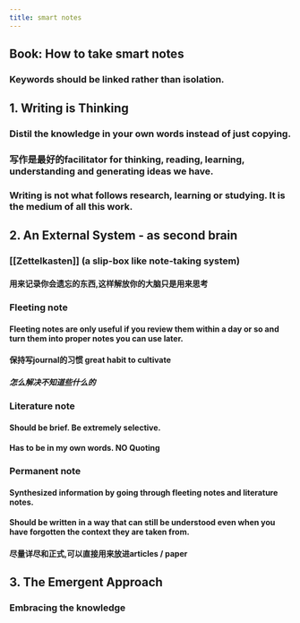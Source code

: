 ```yaml
---
title: smart notes
---
```


## Book: How to take smart notes
### Keywords should be linked rather than isolation.
## 1. Writing is Thinking
### Distil the knowledge in your own words instead of just copying.
### 写作是最好的facilitator for thinking, reading, learning, understanding and generating ideas we have.
### Writing is not what follows research, learning or studying. It is the **medium** of all this work.
## 2. An External System - as second brain
### [[Zettelkasten]] (a slip-box like note-taking system)
#### 用来记录你会遗忘的东西,这样解放你的大脑只是用来思考
### Fleeting note
#### Fleeting notes are only useful if you review them within a day or so and turn them into proper notes you can use later.
#### 保持写journal的习惯 great habit to cultivate
##### 怎么解决不知道些什么的
### Literature note
#### Should be brief. Be extremely selective.
#### Has to be in my own words. **NO Quoting**
### Permanent note
#### Synthesized information by going through fleeting notes and literature notes.
#### Should be written in a way that can still be understood even when you have forgotten the context they are taken from.
#### 尽量详尽和正式,可以直接用来放进articles / paper
## 3. The Emergent Approach
### Embracing the knowledge
##
